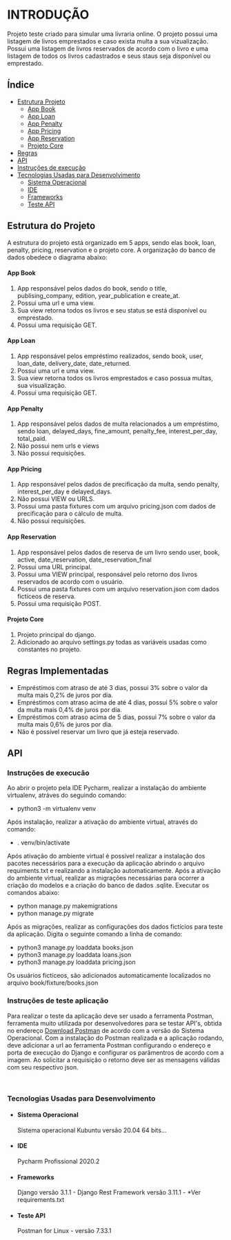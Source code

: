 <h1>INTRODUÇÃO</h1>

<body>Projeto teste criado para simular uma livraria online. O projeto possui uma listagem de livros emprestados e caso exista multa a sua vizualização.
Possui uma listagem de livros reservados de acordo com o livro e uma listagem de todos os livros cadastrados e seus staus seja disponível ou emprestado. 

<body>
<h2>Índice</h2>
<ul>
    <li><a href="#estruturaprojeto">Estrutura Projeto</a>
        <ul>
            <li><a href="#appbook">App Book</a></li>
            <li><a href="#apploan">App Loan</a></li>
            <li><a href="#apppenalty">App Penalty</a></li>
            <li><a href="#apppricing">App Pricing</a></li>
            <li><a href="#appreservation">App Reservation</a></li>
            <li><a href="#projetocore">Projeto Core</a></li>
        </ul>
    </li>
    <li><a href="#regras">Regras</a></li>
    <li><a href="#instrucoesapi">API</a>
    <li><a href="#instrucoesexecucao">Instruções de execução</a></li>
    <li><a href="#tecnologiasusadas">Tecnologias Usadas para Desenvolvimento</a>
        <ul>
            <li><a href="#sistemaoperacional">Sistema Operacional</a></li>
            <li><a href="#ide">IDE</a></li>
            <li><a href="#frameworks">Frameworks</a></li>
            <li><a href="#testeapi">Teste API</a></li>
        </ul>
    </li>
</ul>
<h2 id="estruturaprojeto">Estrutura do Projeto</h2>
        A estrutura do projeto está organizado em 5 apps, sendo elas book, loan, penalty, pricing, reservation e o projeto core.
        A organização do banco de dados obedece o diagrama abaixo:
        <img src="images/Diagrama%20Livraria%20Teste%20Python%20BravoSul.png" alt="">
        <h4 id="appbook">App Book</h4>
            <ol>
                <li>App responsável pelos dados do book, sendo o title, publising_company, edition, year_publication e create_at.</li>
                <li>Possui uma url e uma view.</li>       
                <li>Sua view retorna todos os livros e seu status se está disponível ou emprestado.</li>    
                <li>Possui uma requisição GET.</li>   
            </ol>         
        <h4 id="apploan">App Loan</h4>
            <ol>
                <li>App responsável pelos empréstimo realizados, sendo book, user, loan_date, delivery_date, date_returned.</li>
                <li>Possui uma url e uma view.</li>
                <li>Sua view retorna  todos os livros emprestados e caso possua multas, sua visualização.</li>
                <li>Possui uma requisição GET.</li>
            </ol>  
        <h4 id="apppenalty">App Penalty</h4>
             <ol>
                <li>App responsável pelos dados de multa relacionados a um empréstimo, sendo loan, delayed_days, fine_amount, penalty_fee, interest_per_day, total_paid.</li>  
                <li>Não possui nem urls e views</li>
                <li>Não possui requisições.</li>
            </ol>  
        <h4 id="apppricing">App Pricing</h4>
             <ol>
                <li>App responsável pelos dados de precificação da multa, sendo penalty, interest_per_day e delayed_days.</li>
                <li>Não possui VIEW ou URLS.</li>    
                <li>Possui uma pasta fixtures com um arquivo pricing.json com dados de precificação para o cálculo de multa.</li>
                <li>Não possui requisições.</li>
            </ol>
       <h4 id="appreservation">App Reservation</h4>
             <ol>
                <li>App responsável pelos dados de reserva de um livro sendo user, book, active, date_reservation, date_reservation_final</li>
                <li>Possui uma URL principal.</li>    
                <li>Possui uma VIEW principal, responsável pelo retorno dos livros reservados de acordo com o usuário.</li>
                <li>Possui uma pasta fixtures com um arquivo reservation.json com dados fictíceos de reserva.</li>
                <li>Possui uma requisição POST.</li>
            </ol>   
        <h4 id="projetocore">Projeto Core</h4>
            <ol>
                <li>Projeto principal do django.</li>
                <li>Adicionado ao arquivo settings.py todas as variáveis usadas como constantes no projeto. </li>
            </ol>  
<h2 id="regras">Regras Implementadas</h2>
    <ul>
        <li>Empréstimos com atraso de até 3 dias, possui 3% sobre o valor da multa mais 0,2% de juros por dia.</li>
        <li>Empréstimos com atraso acima de até 4 dias, possui 5% sobre o valor da multa mais 0,4% de juros por dia.</li>
        <li>Empréstimos com atraso acima de 5 dias, possui 7% sobre o valor da multa mais 0,6% de juros por dia.</li>
        <li>Não é possível reservar um livro que já esteja reservado.</li>
    </ul>
<h2 id="instrucoesapi">API</h2>
    <h3 id="instrucoesexecucao">Instruções de execucão</h3>
        Ao abrir o projeto pela IDE Pycharm, realizar a instalação do ambiente virtualenv, atráves do seguindo comando:
        <ul>
            <li>python3 -m virtualenv venv</li>
        </ul>
        Após instalação, realizar a ativação do ambiente virtual, através do comando:
        <br>
        <ul>
            <li>. venv/bin/activate</li> 
        </ul>
        Após ativação do ambiente virtual é possível realizar a instalação dos pacotes necessários para a execução da aplicação abrindo o arquivo requiments.txt e realizando a instalação automaticamente.
        Após a ativação do ambiente virtual, realizar as migrações necessárias para ocorrer a criação do modelos e a criação do banco de dados .sqlite.
        Executar os comandos abaixo:
        <br>
        <ul>
            <li>python manage.py makemigrations</li>
            <li>python manage.py migrate</li>
        </ul>
        Após as migrações, realizar as configurações dos dados fictícios para teste da aplicação. Digita o seguinte comando a linha de comando:
        <ul>
            <li>python3 manage.py loaddata books.json</li>
            <li>python3 manage.py loaddata loans.json</li>
            <li>python3 manage.py loaddata pricing.json</li>
        </ul>
        Os usuários fictíceos, são adicionados automaticamente localizados no arquivo book/fixture/books.json
    <h3 id="instrucoetesteaplicacao">Instruções de teste aplicação</h3>
        <p>Para realizar o teste da aplicação deve ser usado a ferramenta Postman, ferramenta muito utilizada por desenvolvedores para
           se testar API's, obtida no endereço <a href="https://www.postman.com/">Download Postman</a> de acordo com a versão do Sistema Operacional.
           Com a instalação do Postman realizada e a aplicação rodando, deve adicionar a url ao ferramenta Postman configurando o endereço e porta de
           execução do Django e configurar os parâmentros de acordo com a imagem.
           Ao solicitar a requisição o retorno deve ser as mensagens válidas com seu respectivo json.</p>
            <img src="images/Emprestimos%20com%20multas.png" alt="">
            <img src="images/Reserva.png" alt="">
            <img src="images/Livros1.png" alt="">
            <img src="images/Livros2.png" alt="">
    <h3 id="tecnologiasusadas">Tecnologias Usadas para Desenvolvimento</h3>
        <ul>
            <li><h4 id="sistemaoperacional">Sistema Operacional</h4>
            Sistema operacional Kubuntu versão 20.04 64 bits...   
            </li>
            <li><h4 id="ide">IDE</h4>
            Pycharm Profissional 2020.2  
            </li>
            <li><h4 id="frameworks">Frameworks</h4>
            Django versão 3.1.1 - Django Rest Framework versão 3.11.1 - *Ver requirements.txt  
            </li>
            <li><h4 id="testeapi">Teste API</h4>
            Postman for Linux - versão 7.33.1
            </li>     
        </ul>    
</body>